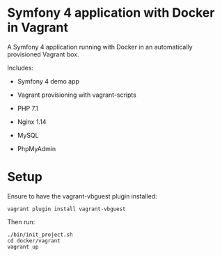 Symfony 4 application with Docker in Vagrant
============================================


A Symfony 4 application running with Docker in an automatically provisioned Vagrant box.


Includes:

* Symfony 4 demo app
* Vagrant provisioning with vagrant-scripts

* PHP 7.1
* Nginx 1.14
* MySQL
* PhpMyAdmin


# Setup

Ensure to have the vagrant-vbguest plugin installed:
```
vagrant plugin install vagrant-vbguest
```

Then run:

```
./bin/init_project.sh
cd docker/vagrant
vagrant up
```


